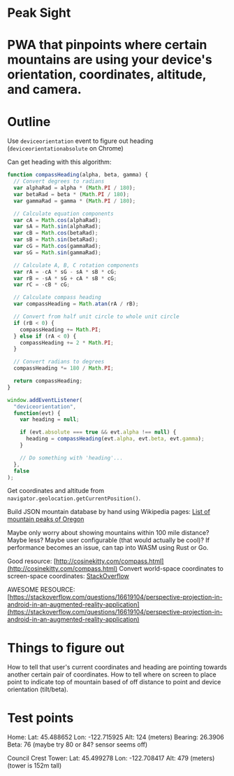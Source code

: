 # Peak Sight

# PWA that pinpoints where certain mountains are using your device's orientation, coordinates, altitude, and camera.

# Outline

Use `deviceorientation` event to figure out heading
(`deviceorientationabsolute` on Chrome)

Can get heading with this algorithm:

```javascript
function compassHeading(alpha, beta, gamma) {
  // Convert degrees to radians
  var alphaRad = alpha * (Math.PI / 180);
  var betaRad = beta * (Math.PI / 180);
  var gammaRad = gamma * (Math.PI / 180);

  // Calculate equation components
  var cA = Math.cos(alphaRad);
  var sA = Math.sin(alphaRad);
  var cB = Math.cos(betaRad);
  var sB = Math.sin(betaRad);
  var cG = Math.cos(gammaRad);
  var sG = Math.sin(gammaRad);

  // Calculate A, B, C rotation components
  var rA = -cA * sG - sA * sB * cG;
  var rB = -sA * sG + cA * sB * cG;
  var rC = -cB * cG;

  // Calculate compass heading
  var compassHeading = Math.atan(rA / rB);

  // Convert from half unit circle to whole unit circle
  if (rB < 0) {
    compassHeading += Math.PI;
  } else if (rA < 0) {
    compassHeading += 2 * Math.PI;
  }

  // Convert radians to degrees
  compassHeading *= 180 / Math.PI;

  return compassHeading;
}

window.addEventListener(
  "deviceorientation",
  function(evt) {
    var heading = null;

    if (evt.absolute === true && evt.alpha !== null) {
      heading = compassHeading(evt.alpha, evt.beta, evt.gamma);
    }

    // Do something with 'heading'...
  },
  false
);
```

Get coordinates and altitude from `navigator.geolocation.getCurrentPosition()`.

Build JSON mountain database by hand using Wikipedia pages: [List of mountain peaks of Oregon](https://en.wikipedia.org/wiki/List_of_mountain_peaks_of_Oregon)

Maybe only worry about showing mountains within 100 mile distance? Maybe less? Maybe user configurable (that would actually be cool)? If performance becomes an issue, can tap into WASM using Rust or Go.

Good resource: [http://cosinekitty.com/compass.html](http://cosinekitty.com/compass.html)
Convert world-space coordinates to screen-space coordinates: [StackOverflow](https://stackoverflow.com/questions/6139451/how-can-i-convert-3d-space-coordinates-to-2d-space-coordinates)

AWESOME RESOURCE: [https://stackoverflow.com/questions/16619104/perspective-projection-in-android-in-an-augmented-reality-application](https://stackoverflow.com/questions/16619104/perspective-projection-in-android-in-an-augmented-reality-application)

# Things to figure out

How to tell that user's current coordinates and heading are pointing towards another certain pair of coordinates.
How to tell where on screen to place point to indicate top of mountain based of off distance to point and device orientation (tilt/beta).

# Test points

Home:
Lat: 45.488652
Lon: -122.715925
Alt: 124 (meters)
Bearing: 26.3906
Beta: 76 (maybe try 80 or 84? sensor seems off)

Council Crest Tower:
Lat: 45.499278
Lon: -122.708417
Alt: 479 (meters) (tower is 152m tall)
